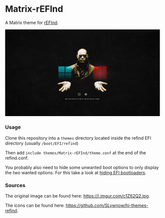 # Matrix-rEFInd

A Matrix theme for [rEFInd](https://rodsbooks.com/refind/).

![Preview](preview.jpg)

### Usage

Clone this repository into a `themes` directory located inside the refind EFI directory
(usually `/boot/EFI/refind`)

Then add `include themes/Matrix-rEFInd/theme.conf` at the end of the refind.conf.

You probably also need to hide some unwanted boot options to only display the two wanted options.
For this take a look at [hiding EFI bootloaders](https://rodsbooks.com/refind/configfile.html#hiding).

### Sources

The original image can be found here: https://i.imgur.com/c1Z62Q2.jpg.

The icons can be found here: https://github.com/SLywnow/hi-themes-refind.